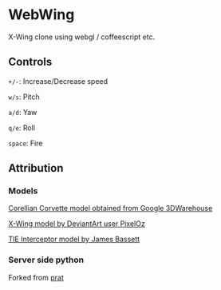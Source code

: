 # WebWing
X-Wing clone using webgl / coffeescript etc.

## Controls
`+/-`: Increase/Decrease speed

`w/s`: Pitch

`a/d`: Yaw

`q/e`: Roll

`space`: Fire

## Attribution
### Models
[Corellian Corvette model obtained from Google 3DWarehouse](http://sketchup.google.com/3dwarehouse/details?mid=794a1c4e9081f60666f40a93371b7ce)

[X-Wing model by DeviantArt user PixelOz](http://pixeloz.deviantart.com/art/X-Wing-Fighter-Low-Poly-Blender-3D-Model-314593707)

[TIE Interceptor model by James Bassett](http://www.jrbassett.com/html/3DSInx2.html)

### Server side python
Forked from [prat](https://github.com/bkad/oochat)




